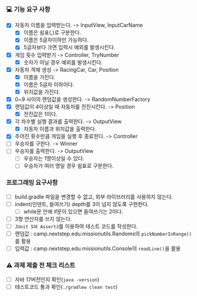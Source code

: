 ### 💻 기능 요구 사항
- [X] 자동차 이름을 입력받는다. -> InputView, InputCarName
    - [X] 이름은 쉼표(,)로 구분한다.
    - [X] 이름은 5글자이하만 가능하다.
    - [X] 5글자보다 크면 입력시 예외를 발생시킨다.
- [X] 게임 횟수 입력받기 -> Controller, TryNumber
    - [X] 숫자가 아닐 경우 예외를 발생시킨다.
- [X] 자동차 객체 생성 -> RacingCar, Car, Position
    - [X] 이름을 가진다.
    - [X] 이름은 5글자 이하이다.
    - [X] 위치값을 가진다.
- [X] 0~9 사이의 랜덤값을 생성한다. -> RandomNumberFactory
- [X] 랜덤값이 4이상일 때 자동차를 전진시킨다. -> Position
    - [X] 전진값은 1이다.
- [X] 각 차수별 실행 결과를 출력한다. -> OutputView
    - [X] 자동차 이름과 위치값을 출력한다.
- [X] 주어진 횟수만큼 게임을 실행 후 종료한다. -> Controller
- [ ] 우승자를 구한다. -> Winner
- [ ] 우승자를 출력한다. -> OutputView
    - [ ] 우승자는 1명이상일 수 있다.
    - [ ] 우승자가 여러 명일 경우 쉼표로 구분한다.

### 프로그래밍 요구사항
- [ ] build.gradle 파일을 변경할 수 없고, 외부 라이브러리를 사용하지 않는다.
- [ ] indent(인덴트, 들여쓰기) depth를 3이 넘지 않도록 구현한다.
    - [ ] while문 안에 if문이 있으면 들여쓰기는 2이다.
- [ ] 3항 연산자를 쓰지 않는다.
- [ ] ```JUnit 5와 AssertJ```를 이용하여 테스트 코드를 작성한다.
- [ ] 랜덤값 : camp.nextstep.edu.missionutils.Randoms의 ```pickNumberInRange()```를 활용
- [ ] 입력값 : camp.nextstep.edu.missionutils.Console의 ```readLine()```을 활용

### ⚠ 과제 제출 전 체크 리스트
- [ ] 자바 17버전인지 확인(```java -version```)
- [ ] 테스트코드 통과 확인(```./gradlew clean test```)
